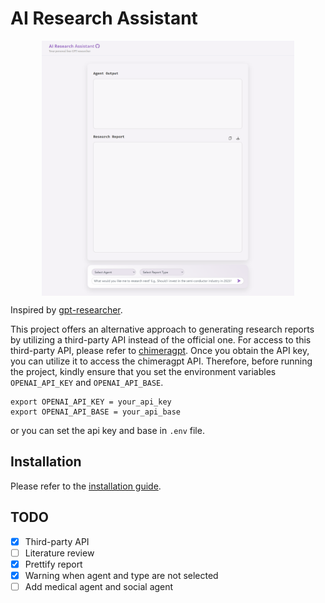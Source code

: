 # AI Research Assistant

<div align="center">
    <img align="center" src="./client/static/screen_shot.png" width="80%">
</div>

Inspired by [gpt-researcher](https://github.com/assafelovic/gpt-researcher). 

This project offers an alternative approach to generating research reports by utilizing a third-party API instead of the official one. For access to this third-party API, please refer to [chimeragpt](https://chimeragpt.adventblocks.cc/). Once you obtain the API key, you can utilize it to access the chimeragpt API. Therefore, before running the project, kindly ensure that you set the environment variables `OPENAI_API_KEY` and `OPENAI_API_BASE`.

```
export OPENAI_API_KEY = your_api_key
export OPENAI_API_BASE = your_api_base
```

or you can set the api key and base in `.env` file.


## Installation

Please refer to the [installation guide](https://github.com/assafelovic/gpt-researcher#quickstart).

## TODO

- [x] Third-party API
- [ ] Literature review
- [x] Prettify report
- [x] Warning when agent and type are not selected
- [ ] Add medical agent and social agent
